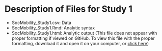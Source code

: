 # Description of Files for Study 1

* SocMobility_Study1.csv: Data
* SocMobility_Study1.Rmd: Analytic syntax
* SocMobility_Study1.html: Analytic output (This file does not appear with proper formatting if viewed on GitHub. To view this file with the proper formatting, download it and open it on your computer, or [click here](http://htmlpreview.github.io/?https://github.com/abrowman/psm-jesp2017/blob/master/Study%201/SocMobility_Study1.html))